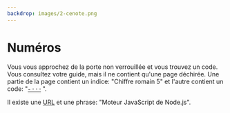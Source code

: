 ```yaml
---
backdrop: images/2-cenote.png
---
```


# Numéros

Vous vous approchez de la porte non verrouillée et vous trouvez un code. Vous consultez votre guide, mais il ne contient qu'une page déchirée. Une partie de la page contient un indice: "Chiffre romain 5" et l'autre contient un code: "[- · · ·](https://maya.nmai.si.edu/maya-sun/maya-math-game) ".

Il existe une [URL](https://docs.microsoft.com/en-us/learn/modules/intro-to-nodejs/2-what/?WT.mc_id=mayamystery-playfab-chnoring) et une phrase: "Moteur JavaScript de Node.js".

<Puzzle5/>
